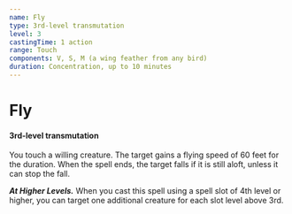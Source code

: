 ```yaml
---
name: Fly
type: 3rd-level transmutation
level: 3
castingTime: 1 action
range: Touch
components: V, S, M (a wing feather from any bird)
duration: Concentration, up to 10 minutes
---
```


# Fly

#### 3rd-level transmutation

You touch a willing creature. The target gains a flying speed of 60 feet for the duration. When the spell ends, the target falls if it is still aloft, unless it can stop the fall.

_**At Higher Levels.**_ When you cast this spell using a spell slot of 4th level or higher, you can target one additional creature for each slot level above 3rd.
